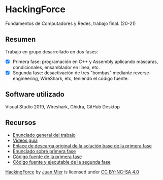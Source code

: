 # HackingForce
Fundamentos de Computadores y Redes, trabajo final. (20-21)

## Resumen
Trabajo en grupo desarrollado en dos fases:
- [x]  Primera fase: programación en C++ y Assembly aplicando máscaras, condicionales, ensamblador en línea, etc.
- [x]  Segunda fase: desactivación de tres "bombas" mediante reverse-engineering, WireShark, etc, teniendo el código fuente.

## Software utilizado
Visual Studio 2019, Wireshark, Ghidra, GitHub Desktop

## Recursos
- [Enunciado general del trabajo](https://github.com/miermontoto/HackingForce/blob/main/recursos/Instrucciones_Trabajos_2021.pdf)
- [Vídeos guía](https://github.com/miermontoto/HackingForce/tree/main/recursos/V%C3%ADdeos)
- [Enlace de descarga original de la solución base de la primera fase](https://merak.atc.uniovi.es/teamwork/assets/resources/Teamwork.zip)
- [Enunciado sobre primera fase](https://github.com/miermontoto/HackingForce/blob/main/recursos/primeraFase.png)
- [Código fuente de la primera fase](https://github.com/miermontoto/HackingForce/blob/main/recursos/Teamwork.zip)
- [Código fuente y ejecutable de la segunda fase](https://github.com/miermontoto/HackingForce/blob/main/recursos/secondPhase.zip)

<p xmlns:cc="http://creativecommons.org/ns#" xmlns:dct="http://purl.org/dc/terms/"><a property="dct:title" rel="cc:attributionURL" href="https://github.com/miermontoto/HackingForce">HackingForce</a> by <a rel="cc:attributionURL dct:creator" property="cc:attributionName" href="https://github.com/miermontoto/">Juan Mier</a> is licensed under <a href="http://creativecommons.org/licenses/by-nc-sa/4.0/?ref=chooser-v1" target="_blank" rel="license noopener noreferrer" style="display:inline-block;">CC BY-NC-SA 4.0


